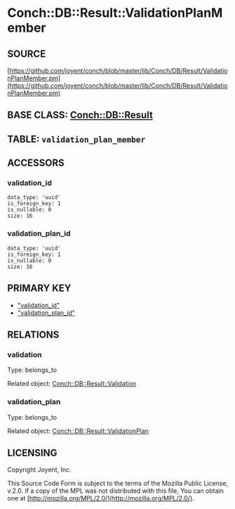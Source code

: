 # Conch::DB::Result::ValidationPlanMember

## SOURCE

[https://github.com/joyent/conch/blob/master/lib/Conch/DB/Result/ValidationPlanMember.pm](https://github.com/joyent/conch/blob/master/lib/Conch/DB/Result/ValidationPlanMember.pm)

## BASE CLASS: [Conch::DB::Result](../modules/Conch%3A%3ADB%3A%3AResult)

## TABLE: `validation_plan_member`

## ACCESSORS

### validation\_id

```
data_type: 'uuid'
is_foreign_key: 1
is_nullable: 0
size: 16
```

### validation\_plan\_id

```
data_type: 'uuid'
is_foreign_key: 1
is_nullable: 0
size: 16
```

## PRIMARY KEY

- ["validation\_id"](#validation_id)
- ["validation\_plan\_id"](#validation_plan_id)

## RELATIONS

### validation

Type: belongs\_to

Related object: [Conch::DB::Result::Validation](../modules/Conch%3A%3ADB%3A%3AResult%3A%3AValidation)

### validation\_plan

Type: belongs\_to

Related object: [Conch::DB::Result::ValidationPlan](../modules/Conch%3A%3ADB%3A%3AResult%3A%3AValidationPlan)

## LICENSING

Copyright Joyent, Inc.

This Source Code Form is subject to the terms of the Mozilla Public License,
v.2.0. If a copy of the MPL was not distributed with this file, You can obtain
one at [http://mozilla.org/MPL/2.0/](http://mozilla.org/MPL/2.0/).
